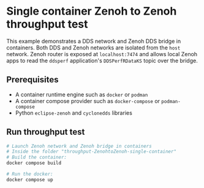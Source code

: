 
# Single container Zenoh to Zenoh throughput test

This example demonstrates a DDS network and Zenoh DDS bridge in containers. Both DDS and Zenoh networks are isolated from the `host` network. Zenoh router is exposed at `localhost:7474` and allows local Zenoh apps to read the `ddsperf` application's `DDSPerfRDataKS` topic over the bridge.

## Prerequisites

- A container runtime engine such as `docker` or `podman`
- A container compose provider such as `docker-compose` or `podman-compose`
- Python `eclipse-zenoh` and `cyclonedds` libraries


## Run throughput test

```sh
# Launch Zenoh network and Zenoh bridge in containers 
# Inside the folder "throughput-ZenohtoZenoh-single-container"
# Build the container:
docker compose build

# Run the docker:
docker compose up
